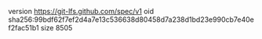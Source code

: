 version https://git-lfs.github.com/spec/v1
oid sha256:99bdf62f7ef2d4a7e13c536638d80458d7a238d1bd23e990cb7e40ef2fac51b1
size 8505
